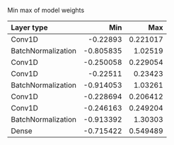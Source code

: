 Min max of model weights

| Layer type         |       Min |      Max |
|:-------------------|----------:|---------:|
| Conv1D             | -0.22893  | 0.221017 |
| BatchNormalization | -0.805835 | 1.02519  |
| Conv1D             | -0.250058 | 0.229054 |
| Conv1D             | -0.22511  | 0.23423  |
| BatchNormalization | -0.914053 | 1.03261  |
| Conv1D             | -0.228694 | 0.206412 |
| Conv1D             | -0.246163 | 0.249204 |
| BatchNormalization | -0.913392 | 1.30303  |
| Dense              | -0.715422 | 0.549489 |